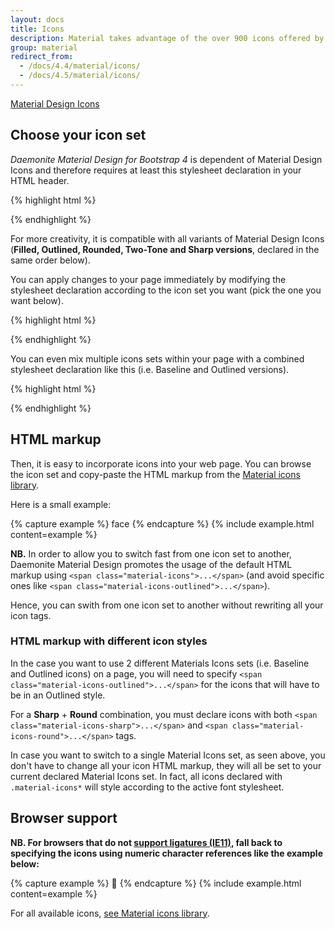 ```yaml
---
layout: docs
title: Icons
description: Material takes advantage of the over 900 icons offered by the official icon set from Google.
group: material
redirect_from:
  - /docs/4.4/material/icons/
  - /docs/4.5/material/icons/
---
```


<div class="list-group">
  <a href="https://material.io/resources/icons/?style=baseline" target="_blank" rel="nofollow" class="list-group-item list-group-item-action d-flex font-weight-bold">
    <span class="list-group-item-icon lgi-icon-md"></span>
    Material Design Icons</a>
</div>

## Choose your icon set

*Daemonite Material Design for Bootstrap 4* is dependent of Material Design Icons and therefore requires at least this stylesheet declaration in your HTML header.

{% highlight html %}
<link href="{{ site.cdn.md_icon }}" rel="stylesheet" crossorigin>
{% endhighlight %}

For more creativity, it is compatible with all variants of Material Design Icons (**Filled, Outlined, Rounded, Two-Tone and Sharp versions**, declared in the same order below).

You can apply changes to your page immediately by modifying the stylesheet declaration according to the icon set you want (pick the one you want below).

{% highlight html %}
<link href="https://fonts.googleapis.com/css2?family=Material+Icons" rel="stylesheet" crossorigin>
<link href="https://fonts.googleapis.com/css2?family=Material+Icons+Outlined" rel="stylesheet" crossorigin>
<link href="https://fonts.googleapis.com/css2?family=Material+Icons+Round" rel="stylesheet" crossorigin>
<link href="https://fonts.googleapis.com/css2?family=Material+Icons+Two+Tone" rel="stylesheet" crossorigin>
<link href="https://fonts.googleapis.com/css2?family=Material+Icons+Sharp" rel="stylesheet" crossorigin>
{% endhighlight %}

You can even mix multiple icons sets within your page with a combined stylesheet declaration like this (i.e. Baseline and Outlined versions).

{% highlight html %}
<link href="https://fonts.googleapis.com/css2?family=Material+Icons&family=Material+Icons+Outlined" rel="stylesheet" crossorigin>
{% endhighlight %}

## HTML markup

Then, it is easy to incorporate icons into your web page. You can browse the icon set and copy-paste the HTML markup from the [Material icons library](https://material.io/resources/icons/).

Here is a small example:

{% capture example %}
<span class="material-icons">face</span>
{% endcapture %}
{% include example.html content=example %}

**NB.** In order to allow you to switch fast from one icon set to another, Daemonite Material Design promotes the usage of the default HTML markup using `<span class="material-icons">...</span>` (and avoid specific ones like `<span class="material-icons-outlined">...</span>`).

Hence, you can swith from one icon set to another without rewriting all your icon tags.

### HTML markup with different icon styles

In the case you want to use 2 different Materials Icons sets (i.e. Baseline and Outlined icons) on a page, you will need to specify `<span class="material-icons-outlined">...</span>` for the icons that will have to be in an Outlined style.

For a **Sharp** + **Round** combination, you must declare icons with both `<span class="material-icons-sharp">...</span>` and `<span class="material-icons-round">...</span>` tags.

In case you want to switch to a single Material Icons set, as seen above, you don't have to change all your icon HTML markup, they will all be set to your current declared Material Icons set.
In fact, all icons declared with `.material-icons*` will style according to the active font stylesheet.

## Browser support

**NB. For browsers that do not [support ligatures (IE11)](https://caniuse.com/kerning-pairs-ligatures), fall back to specifying the icons using numeric character references like the example below:**

{% capture example %}
<span class="material-icons">&#xE87C;</span>
{% endcapture %}
{% include example.html content=example %}

For all available icons, [see Material icons library](https://material.io/resources/icons/).
